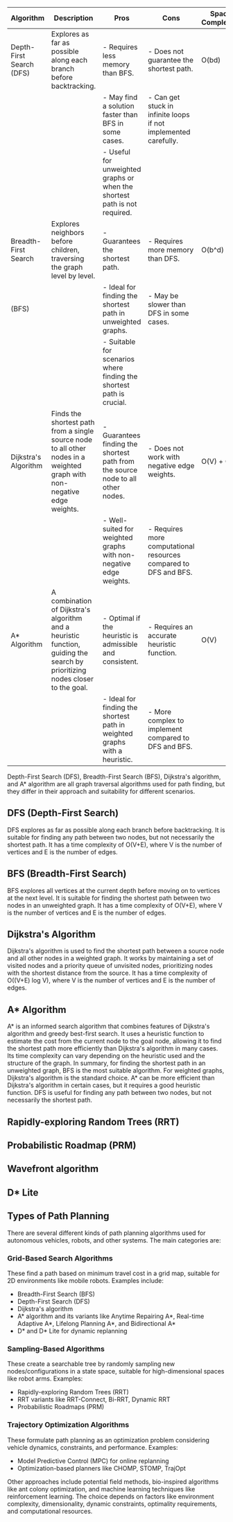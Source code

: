 | Algorithm                | Description                                                                            | Pros                                                                       | Cons                                                                   | Space Complexity | Time Complexity                  |
|--------------------------|----------------------------------------------------------------------------------------|----------------------------------------------------------------------------|------------------------------------------------------------------------|------------------|----------------------------------|
| Depth-First Search (DFS) | Explores as far as possible along each branch before backtracking.                      | - Requires less memory than BFS.                                           | - Does not guarantee the shortest path.                               | O(bd)            | O(b^m) in the worst case         |
|                          |                                                                                        | - May find a solution faster than BFS in some cases.                       | - Can get stuck in infinite loops if not implemented carefully.         |                  |                                  |
|                          |                                                                                        | - Useful for unweighted graphs or when the shortest path is not required.   |                                                                        |                  |                                  |
| Breadth-First Search     | Explores neighbors before children, traversing the graph level by level.               | - Guarantees the shortest path.                                            | - Requires more memory than DFS.                                      | O(b^d)           | O(b^d)                           |
| (BFS)                    |                                                                                        | - Ideal for finding the shortest path in unweighted graphs.                | - May be slower than DFS in some cases.                              |                  |                                  |
|                          |                                                                                        | - Suitable for scenarios where finding the shortest path is crucial.       |                                                                        |                  |                                  |
| Dijkstra's Algorithm     | Finds the shortest path from a single source node to all other nodes in a weighted graph with non-negative edge weights. | - Guarantees finding the shortest path from the source node to all other nodes. | - Does not work with negative edge weights.                           | O(V) + O(E)      | O((V + E) * log(V)) for binary heap |
|                          |                                                                                        | - Well-suited for weighted graphs with non-negative edge weights.          | - Requires more computational resources compared to DFS and BFS.        |                  |                                  |
| A* Algorithm             | A combination of Dijkstra's algorithm and a heuristic function, guiding the search by prioritizing nodes closer to the goal. | - Optimal if the heuristic is admissible and consistent.                    | - Requires an accurate heuristic function.                           | O(V)             | O(b^d) where d is the solution depth |
|                          |                                                                                        | - Ideal for finding the shortest path in weighted graphs with a heuristic.  | - More complex to implement compared to DFS and BFS.                   |                  |                                  |


Depth-First Search (DFS), Breadth-First Search (BFS), Dijkstra's algorithm, and A* algorithm are all graph traversal algorithms used for path finding, but they differ in their approach and suitability for different scenarios.
## DFS (Depth-First Search)
DFS explores as far as possible along each branch before backtracking. It is suitable for finding any path between two nodes, but not necessarily the shortest path. It has a time complexity of O(V+E), where V is the number of vertices and E is the number of edges.
## BFS (Breadth-First Search)
BFS explores all vertices at the current depth before moving on to vertices at the next level. It is suitable for finding the shortest path between two nodes in an unweighted graph. It has a time complexity of O(V+E), where V is the number of vertices and E is the number of edges.
## Dijkstra's Algorithm
Dijkstra's algorithm is used to find the shortest path between a source node and all other nodes in a weighted graph. It works by maintaining a set of visited nodes and a priority queue of unvisited nodes, prioritizing nodes with the shortest distance from the source. It has a time complexity of O((V+E) log V), where V is the number of vertices and E is the number of edges.
## A* Algorithm
A* is an informed search algorithm that combines features of Dijkstra's algorithm and greedy best-first search. It uses a heuristic function to estimate the cost from the current node to the goal node, allowing it to find the shortest path more efficiently than Dijkstra's algorithm in many cases. Its time complexity can vary depending on the heuristic used and the structure of the graph.
In summary, for finding the shortest path in an unweighted graph, BFS is the most suitable algorithm. For weighted graphs, Dijkstra's algorithm is the standard choice. A* can be more efficient than Dijkstra's algorithm in certain cases, but it requires a good heuristic function. DFS is useful for finding any path between two nodes, but not necessarily the shortest path.


## Rapidly-exploring Random Trees (RRT)

## Probabilistic Roadmap (PRM)

## Wavefront algorithm

## D* Lite

## Types of Path Planning
There are several different kinds of path planning algorithms used for autonomous vehicles, robots, and other systems. The main categories are:

### Grid-Based Search Algorithms
These find a path based on minimum travel cost in a grid map, suitable for 2D environments like mobile robots. Examples include:
- Breadth-First Search (BFS)
- Depth-First Search (DFS)
- Dijkstra's algorithm
- A* algorithm and its variants like Anytime Repairing A*, Real-time Adaptive A*, Lifelong Planning A*, and Bidirectional A*
- D* and D* Lite for dynamic replanning

### Sampling-Based Algorithms
These create a searchable tree by randomly sampling new nodes/configurations in a state space, suitable for high-dimensional spaces like robot arms. Examples:
- Rapidly-exploring Random Trees (RRT)
- RRT variants like RRT-Connect, Bi-RRT, Dynamic RRT
- Probabilistic Roadmaps (PRM)

### Trajectory Optimization Algorithms
These formulate path planning as an optimization problem considering vehicle dynamics, constraints, and performance. Examples:
- Model Predictive Control (MPC) for online replanning
- Optimization-based planners like CHOMP, STOMP, TrajOpt

Other approaches include potential field methods, bio-inspired algorithms like ant colony optimization, and machine learning techniques like reinforcement learning.
The choice depends on factors like environment complexity, dimensionality, dynamic constraints, optimality requirements, and computational resources.
